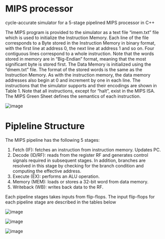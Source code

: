 # MIPS processor
 cycle-accurate simulator for a 5-stage pipelined MIPS processor in C++

The MIPS program is provided to the simulator as a text file “imem.txt” file which is used to initialize the Instruction Memory. Each line of the file corresponds to a Byte stored in the Instruction Memory in binary format, with the first line at address 0, the next line at address 1 and so on. Four contiguous lines correspond to a whole instruction. Note that the words stored in memory are in “Big-Endian” format, meaning that the most significant byte is stored first.
The Data Memory is initialized using the “dmem.txt” file. The format of the stored words is the same as the Instruction Memory. As with the instruction memory, the data memory addresses also begin at 0 and increment by one in each line.
The instructions that the simulator supports and their encodings are shown in Table 1. Note that all instructions, except for “halt”, exist in the MIPS ISA. The MIPS Green Sheet defines the semantics of each instruction. 


![image](https://user-images.githubusercontent.com/63943580/99158562-1bece700-26a2-11eb-8e02-caed9956642b.png)


# Pipleline Structure

The MIPS pipeline has the following 5 stages:
1. Fetch (IF): fetches an instruction from instruction memory. Updates PC.
2. Decode (ID/RF): reads from the register RF and generates control signals required in
subsequent stages. In addition, branches are resolved in this stage by checking for the
branch condition and computing the effective address.
3. Execute (EX): performs an ALU operation.
4. Memory (MEM): loads or stores a 32-bit word from data memory.
5. Writeback (WB): writes back data to the RF.

Each pipeline stages takes inputs from flip-flops. The input flip-flops for each pipeline stage are
described in the tables below

![image](https://user-images.githubusercontent.com/63943580/99158592-62424600-26a2-11eb-81fa-1749032e5b95.png)

![image](https://user-images.githubusercontent.com/63943580/99158603-830a9b80-26a2-11eb-8e70-735b30d370bd.png)

![image](https://user-images.githubusercontent.com/63943580/99158609-8ef65d80-26a2-11eb-882f-788e2e5517b3.png)
